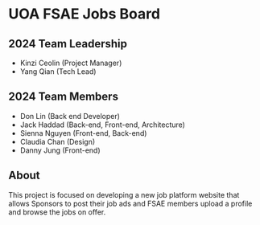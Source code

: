 # UOA FSAE Jobs Board

## 2024 Team Leadership

- Kinzi Ceolin (Project Manager)
- Yang Qian (Tech Lead)

## 2024 Team Members

- Don Lin (Back end Developer)
- Jack Haddad (Back-end, Front-end, Architecture)
- Sienna Nguyen (Front-end, Back-end)
- Claudia Chan (Design)
- Danny Jung (Front-end)

## About

This project is focused on developing a new job platform website that allows Sponsors to post their job ads and FSAE members upload a profile and browse the jobs on offer.
